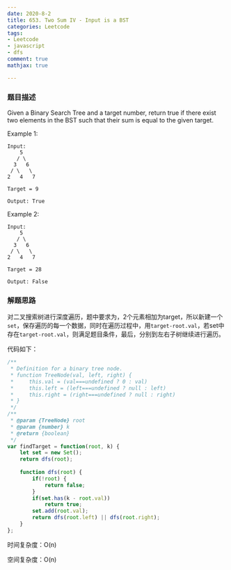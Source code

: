 ```yaml
---
date: 2020-8-2
title: 653. Two Sum IV - Input is a BST
categories: Leetcode
tags: 
- Leetcode
- javascript
- dfs
comment: true
mathjax: true

---
```

### 题目描述

Given a Binary Search Tree and a target number, return true if there exist two elements in the BST such that their sum is equal to the given target.

Example 1:
```
Input: 
    5
   / \
  3   6
 / \   \
2   4   7

Target = 9

Output: True
```
<!--more-->

Example 2:

```
Input: 
    5
   / \
  3   6
 / \   \
2   4   7

Target = 28

Output: False
```

### 解题思路

对二叉搜索树进行深度遍历，题中要求为，2个元素相加为target，所以新建一个`set`，保存遍历的每一个数据，同时在遍历过程中，用`target-root.val`，若set中存在`target-root.val`，则满足题目条件，最后，分别到左右子树继续进行遍历。

代码如下：
```JavaScript
/**
 * Definition for a binary tree node.
 * function TreeNode(val, left, right) {
 *     this.val = (val===undefined ? 0 : val)
 *     this.left = (left===undefined ? null : left)
 *     this.right = (right===undefined ? null : right)
 * }
 */
/**
 * @param {TreeNode} root
 * @param {number} k
 * @return {boolean}
 */
var findTarget = function(root, k) {
    let set = new Set();
    return dfs(root);
    
    function dfs(root) {
        if(!root) {
            return false;
        }
        if(set.has(k - root.val)) 
            return true;
        set.add(root.val);
        return dfs(root.left) || dfs(root.right);
    }
};
```
时间复杂度：O(n)

空间复杂度：O(n)